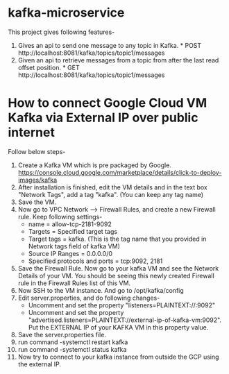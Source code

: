 # kafka-microservice

This project gives following features-

1.	Gives an api to send one message to any topic in Kafka. 
		* POST http://localhost:8081/kafka/topics/topic1/messages
2.	Given an api to retrieve messages from a topic from after the last read offset position.
		* GET http://localhost:8081/kafka/topics/topic1/messages


# How to connect Google Cloud VM Kafka via External IP over public internet

Follow below steps-

1. Create a Kafka VM which is pre packaged by Google. https://console.cloud.google.com/marketplace/details/click-to-deploy-images/kafka
2. After installation is finished, edit the VM details and in the text box "Network Tags", add a tag "kafka". (You can keep any tag name)
3. Save the VM.
4. Now go to VPC Network --> Firewall Rules, and create a new Firewall rule. Keep following settings-
	* name = allow-tcp-2181-9092
	* Targets = Specified target tags
	* Target tags = kafka.   (This is the tag name that you provided in Network tags field of kafka VM)
	* Source IP Ranges = 0.0.0.0/0
	* Specified protocols and ports = tcp:9092, 2181
5. Save the Firewall Rule. Now go to your kafka VM and see the Network Details of your VM. You should be seeing this newly created Firewall rule in the Firewall Rules list of this VM.
6. Now SSH to the VM instance. And go to /opt/kafka/config
7. Edit server.properties, and do following changes-
	* Uncomment and set the property "listeners=PLAINTEXT://:9092"
	* Uncomment and set the property "advertised.listeners=PLAINTEXT://external-ip-of-kafka-vm:9092".  Put the EXTERNAL IP of your KAFKA VM in this property value.
8. Save the server.properties file.	
8. run command -systemctl restart kafka
9. run command -systemctl status kafka
10. Now try to connect to your kafka instance from outside the GCP using the external IP.
